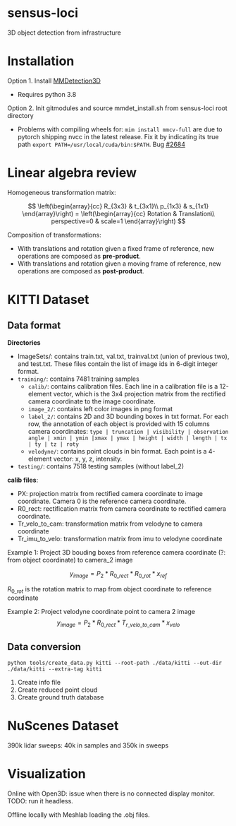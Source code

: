 # sensus-loci
3D object detection from infrastructure

# Installation

Option 1. Install [MMDetection3D](https://mmdetection3d.readthedocs.io/en/latest/getting_started.html)

- Requires python 3.8

Option 2. Init gitmodules and source mmdet_install.sh from sensus-loci root directory

- Problems with compiling wheels for: ```mim install mmcv-full``` are due to pytorch shipping nvcc in the latest release. Fix it by indicating its true path 
```export PATH=/usr/local/cuda/bin:$PATH```. Bug [#2684](https://github.com/microsoft/DeepSpeed/issues/2684)


# Linear algebra review

Homogeneous transformation matrix:

$$
\left(\begin{array}{cc} 
R_{3x3} & t_{3x1}\\
p_{1x3} & s_{1x1}
\end{array}\right) =
\left(\begin{array}{cc}
Rotation & Translation\\
perspective=0 & scale=1
\end{array}\right)
$$

Composition of transformations:
- With translations and rotation given a fixed frame of reference, new operations are composed as **pre-product**.
- With translations and rotation given a moving frame of reference, new operations are composed as **post-product**.



# KITTI Dataset


## Data format

**Directories**
- ImageSets/: contains train.txt, val.txt, trainval.txt (union of previous two), and test.txt. These files contain the list of image ids in 6-digit integer format.
- ```training/```: contains 7481 training samples
    - ```calib/```: contains calibration files. Each line in a calibration file is a 12-element vector, which is the 3x4 projection matrix from the rectified camera coordinate to the image coordinate.
    - ```image_2/```: contains left color images in png format
    - ```label_2/```: contains 2D and 3D bounding boxes in txt format. For each row, the annotation of each object is provided with 15 columns camera coordinates:
    ```type | truncation | visibility | observation angle | xmin | ymin |xmax | ymax | height | width | length | tx | ty | tz | roty```
    - ```velodyne/```: contains point clouds in bin format. Each point is a 4-element vector: x, y, z, intensity.
- ```testing/```: contains 7518 testing samples (without label_2)


**calib files**:
- PX: projection matrix from rectified camera coordinate to image coordinate. Camera 0 is the reference camera coordinate.
- R0_rect: rectification matrix from camera coordinate to rectified camera coordinate.
- Tr_velo_to_cam: transformation matrix from velodyne to camera coordinate
- Tr_imu_to_velo: transformation matrix from imu to velodyne coordinate

Example 1: Project 3D bouding boxes from reference camera coordinate (?: from object coordinate) to camera_2 image

$$ y_{image} = P_2 * R_{0\_rect} * R_{0\_rot} * x_{ref} $$

$R_{0\_rot}$ is the rotation matrix to map from object coordinate to reference coordinate

Example 2: Project velodyne coordinate point to camera 2 image
$$ y_{image} = P_2 * R_{0\_rect} * T_{r\_velo\_to\_cam} * x_{velo} $$



## Data conversion

```python tools/create_data.py kitti --root-path ./data/kitti --out-dir ./data/kitti --extra-tag kitti```

1. Create info file
2. Create reduced point cloud
3. Create ground truth database



# NuScenes Dataset

390k lidar sweeps: 40k in samples and 350k in sweeps


# Visualization

Online with Open3D: issue when there is no connected display monitor. TODO: run it headless.

Offline locally with Meshlab loading the .obj files.
